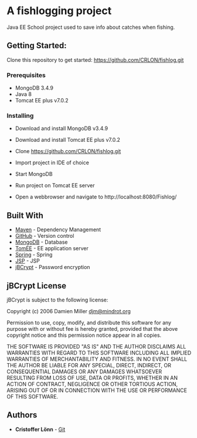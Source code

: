 # A fishlogging project

Java EE School project used to save info about catches when fishing.

## Getting Started:

Clone this repository to get started:
https://github.com/CRLON/fishlog.git

### Prerequisites

* MongoDB 3.4.9
* Java 8
* Tomcat EE plus v7.0.2

### Installing

* Download and install MongoDB v3.4.9

* Download and install Tomcat EE plus v7.0.2

* Clone https://github.com/CRLON/fishlog.git
    
* Import project in IDE of choice

* Start MongoDB

* Run project on Tomcat EE server

* Open a webbrowser and navigate to http://localhost:8080/Fishlog/

## Built With

* [Maven](https://maven.apache.org/) - Dependency Management
* [GitHub](https://github.com) - Version control
* [MongoDB](https://www.mongodb.com/) - Database 
* [TomEE](http://tomee.apache.org) - EE application server
* [Spring](http://spring.io/) - Spring
* [JSP](http://www.oracle.com/technetwork/java/javaee/jsp/index.html) - JSP
* [jBCrypt](https://www.mindrot.org/projects/jBCrypt/) - Password encryption

## jBCrypt License

jBCrypt is subject to the following license:

 Copyright (c) 2006 Damien Miller <djm@mindrot.org>
 
  Permission to use, copy, modify, and distribute this software for any
  purpose with or without fee is hereby granted, provided that the above
  copyright notice and this permission notice appear in all copies.
 
  THE SOFTWARE IS PROVIDED "AS IS" AND THE AUTHOR DISCLAIMS ALL WARRANTIES
  WITH REGARD TO THIS SOFTWARE INCLUDING ALL IMPLIED WARRANTIES OF
  MERCHANTABILITY AND FITNESS. IN NO EVENT SHALL THE AUTHOR BE LIABLE FOR
  ANY SPECIAL, DIRECT, INDIRECT, OR CONSEQUENTIAL DAMAGES OR ANY DAMAGES
  WHATSOEVER RESULTING FROM LOSS OF USE, DATA OR PROFITS, WHETHER IN AN
  ACTION OF CONTRACT, NEGLIGENCE OR OTHER TORTIOUS ACTION, ARISING OUT OF
  OR IN CONNECTION WITH THE USE OR PERFORMANCE OF THIS SOFTWARE.

## Authors

* **Cristoffer Lönn** - [Git](https://github.com/CRLON)

